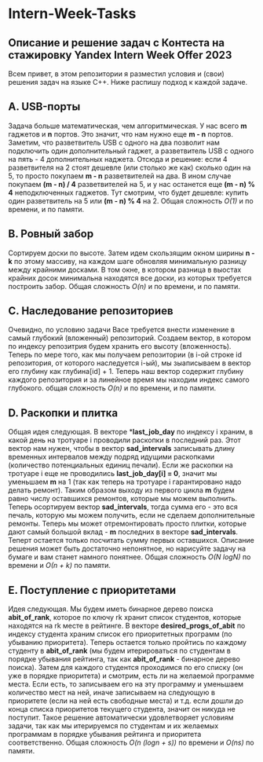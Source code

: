 # Intern-Week-Tasks
## Описание и решение задач с Контеста на стажировку Yandex Intern Week Offer 2023

Всем привет, в этом репозитории я разместил условия и (свои) решения задач на языке C++. Ниже распишу подход к каждой задаче.

## **A. USB-порты**
Задача больше математическая, чем алгоритмическая. У нас всего **m** гаджетов и **n** портов. Это значит, что нам нужно еще **m - n** портов. Заметим, что разветвитель USB с одного на два позволит нам подключить один дополнительный гаджет,
а разветвитель USB с одного на пять - 4 дополнительных наджета. Отсюда и решение: если 4 разветвителя на 2 стоят дешевле (или столько же как) сколько один на 5, то просто покупаем **m - n** разветвителей на два. В ином случае покупаем
**(m - n) / 4** разветвителей на 5, и у нас останется еще **(m - n) % 4** неподключенных гаджетов. Тут смотрим, что будет дешевле: купить один разветвитель на 5 или **(m - n) % 4** на 2. Общая сложность *O(1)* и по времени, и по памяти.

## **B. Ровный забор**
Сортируем доски по высоте. Затем идем скользящим окном ширины **n - k** по этому массиву, на каждом шаге обновляя минимальную разницу между крайними досками. В том окне, в котором разница в выостах крайних досок минимальна находятся все
доски, из которых требуется построить забор. Общая сложность *O(n)* и по времени, и по памяти.

## **C. Наследование репозиториев**
Очевидно, по условию задачи Васе требуется внести изменение в самый глубокий (вложенный) репозиторий. Создаем вектор, в котором по индексу репозитрия будем хранить его высоту (вложенность). Теперь по мере того, как мы получаем репозитории
(в i-ой строке id репозитория, от которого наследуется i-ый), мы зыаписываем в вектор его глубину как глубина[id] + 1. Теперь наш вектор содержит глубину каждого репозитория и за линейное время мы находим индекс самого глубокого. общая 
сложность *O(n)* и по времени, и по памяти.

## **D. Раскопки и плитка**
Общая идея следующая. В векторе ***last_job_day** по индексу i храним, в какой день на тротуаре i проводили раскопки в последний раз. Этот вектор нам нужен, чтобы в вектор **sad_intervals** записывать длину временных интервалов между подряд
идущими раскопками (количество потенциальных единиц печали). Если же раскопки на тротуаре i еще не проводились **last_job_day[i] = 0**, значит мы уменьшаем **m** на 1 (так как теперь на тротуаре i гарантировано надо делать ремонт). Таким образом выходу из первого цикла **m** будем
равно числу оставшихся ремонтов, которые мы можем выполнить. Теперь осортируем вектор **sad_intervals**, тогда сумма его - это вся печаль, которую мы можем получить, если не сделаем дополнительные ремонты. Теперь мы может отремонтировать
просто плитки, которые дают самый большой вклад - **m** последних в векторе **sad_intervals**. Теперт остается только посчитать сумму первых оставшихся. Описание решения может быть достаточно непонятное, но нарисуйте задачу на бумаге и вам
станет намного понятнее. Общая сложность *O(N logN)* по времени и *О(n + k)* по памяти.

## **E. Поступление с приоритетами**
Идея следующая. Мы будем иметь бинарное дерево поиска **abit_of_rank**, которое по ключу rk хранит список студентов, которые находятся на rk месте в рейтинге. В векторе **desired_progs_of_abit** по индексу студента храним список его
приоритетных программ (по убыванию приоритета). Теперь остается только пройтись по каждому студенту в **abit_of_rank** (мы будем итерироваться по студентам в порядке убывания рейтинга, так как **abit_of_rank** - бинарное дерево поиска).
Затем для каждого студентся проходимся по его списку (он уже в порядке приоритета) и смотрим, есть ли на желаемой программе места. Если есть, то записываем его на эту программу и уменьшаем количество мест на ней, иначе записываем на следующую
в приоритете (если на ней есть свободные  места) и т.д. если дошли до конца списка приоритетов текущего студента, значит он никуда не поступит. Такое решение автоматически удовлетворяет условиям задачи, так как мы итерируемся по студентам и 
их желаемых программам в порядке убывания рейтинга и приоритета соответственно. Общая сложность *O(n (logn + s))* по времени и *O(ns)* по памяти.
